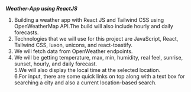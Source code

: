 ***Weather-App using ReactJS***<br/> 
1. Building a weather app with React JS and Tailwind CSS using OpenWeatherMap API.The build will also include hourly and daily forecasts.<br/> 
2. Technologies that we will use for this project are JavaScript, React, Tailwind CSS, luxon, unicons, and react-toastify.<br/>
3. We will fetch data from OpenWeather endpoints.<br/>
4. We will be getting temperature, max, min, humidity, real feel, sunrise, sunset, hourly, and daily forecast.<br/>
5.We will also display the local time at the selected location.<br/>
6.For input, there are some quick links on top along with a text box for searching a city and also a current location-based search.<br/> 

